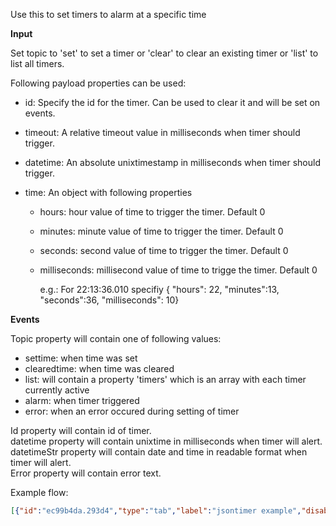 Use this to set timers to alarm at a specific time

<b>Input</b>

Set topic to 'set' to set a timer or 'clear' to clear an existing timer  or 'list' to list all timers.

Following payload properties can be used:

* id: Specify the id for the timer. Can be used to clear it and will be set on events.
* timeout: A relative timeout value in milliseconds when timer should trigger.
* datetime: An absolute unixtimestamp in milliseconds when timer should trigger.
* time: An object with following properties

    * hours: hour value of time to trigger the timer. Default 0
    * minutes: minute value of time to trigger the timer. Default 0
    * seconds: second value of time to trigger the timer. Default 0
    * milliseconds: millisecond value of time to trigge the timer. Default 0

        e.g.: For 22:13:36.010 specifiy { "hours": 22, "minutes":13, "seconds":36, "milliseconds": 10}

<b>Events</b>

Topic property will contain one of following values:
* settime: when time was set
* clearedtime: when time was cleared
* list: will contain a property 'timers' which is an array with each timer currently active
* alarm: when timer triggered
* error: when an error occured during setting of timer

Id property will contain id of timer.<br>
datetime property will contain unixtime in milliseconds when timer will alert.<br>
datetimeStr property will contain date and time in readable format when timer will alert.<br>
Error property will contain error text.


Example flow:
```json
[{"id":"ec99b4da.293d4","type":"tab","label":"jsontimer example","disabled":false,"info":""},{"id":"7279d624.7be1e","type":"jsontimer","z":"ec99b4da.293d4","name":"","x":440,"y":200,"wires":[["f7b7a7a8.610e08"]]},{"id":"f7b7a7a8.610e08","type":"debug","z":"ec99b4da.293d4","name":"timerout","active":true,"tosidebar":true,"console":false,"tostatus":false,"complete":"true","targetType":"full","statusVal":"","statusType":"auto","x":620,"y":200,"wires":[]},{"id":"781c568e.7274d","type":"inject","z":"ec99b4da.293d4","name":"20 seconds","props":[{"p":"payload"},{"p":"topic","vt":"str"}],"repeat":"","crontab":"","once":false,"onceDelay":0.1,"topic":"set","payload":"{\"id\":\"This is a test\",\"timeout\":20000}","payloadType":"json","x":200,"y":120,"wires":[["7279d624.7be1e","af6927b1.cf26b"]]},{"id":"af6927b1.cf26b","type":"debug","z":"ec99b4da.293d4","name":"timer in","active":true,"tosidebar":true,"console":false,"tostatus":false,"complete":"true","targetType":"full","statusVal":"","statusType":"auto","x":440,"y":120,"wires":[]},{"id":"65d3a29.abf2fdc","type":"inject","z":"ec99b4da.293d4","name":"Clear 20 seconds timer","props":[{"p":"payload"},{"p":"topic","vt":"str"}],"repeat":"","crontab":"","once":false,"onceDelay":0.1,"topic":"clear","payload":"{\"id\":\"This is a test\"}","payloadType":"json","x":200,"y":280,"wires":[["7279d624.7be1e"]]}]
```